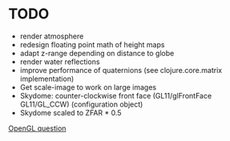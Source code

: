 # TODO

* render atmosphere
* redesign floating point math of height maps
* adapt z-range depending on distance to globe
* render water reflections
* improve performance of quaternions (see clojure.core.matrix implementation)
* Get scale-image to work on large images
* Skydome: counter-clockwise front face (GL11/glFrontFace GL11/GL\_CCW) (configuration object)
* Skydome scaled to ZFAR * 0.5

[OpenGL question](https://gamedev.stackexchange.com/questions/192358/opengl-height-map-accuracy-for-planetary-rendering)
